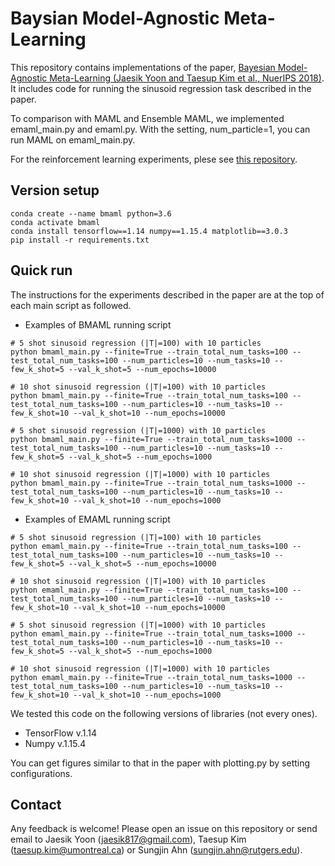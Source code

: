 # Baysian Model-Agnostic Meta-Learning

This repository contains implementations of the paper, [Bayesian Model-Agnostic Meta-Learning (Jaesik Yoon and Taesup Kim et al., NuerIPS 2018)](https://arxiv.org/abs/1806.03836). It includes code for running the sinusoid regression task described in the paper.

To comparison with MAML and Ensemble MAML, we implemented emaml_main.py and emaml.py. 
With the setting, num_particle=1, you can run MAML on emaml_main.py.

For the reinforcement learning experiments, plese see [this repository](https://github.com/jaesik817/bmaml_rl).

## Version setup

```
conda create --name bmaml python=3.6
conda activate bmaml
conda install tensorflow==1.14 numpy==1.15.4 matplotlib==3.0.3
pip install -r requirements.txt
```

## Quick run
The instructions for the experiments described in the paper are at the top of each main script as followed.

* Examples of BMAML running script
```
# 5 shot sinusoid regression (|T|=100) with 10 particles
python bmaml_main.py --finite=True --train_total_num_tasks=100 --test_total_num_tasks=100 --num_particles=10 --num_tasks=10 --few_k_shot=5 --val_k_shot=5 --num_epochs=10000

# 10 shot sinusoid regression (|T|=100) with 10 particles
python bmaml_main.py --finite=True --train_total_num_tasks=100 --test_total_num_tasks=100 --num_particles=10 --num_tasks=10 --few_k_shot=10 --val_k_shot=10 --num_epochs=10000

# 5 shot sinusoid regression (|T|=1000) with 10 particles
python bmaml_main.py --finite=True --train_total_num_tasks=1000 --test_total_num_tasks=100 --num_particles=10 --num_tasks=10 --few_k_shot=5 --val_k_shot=5 --num_epochs=1000

# 10 shot sinusoid regression (|T|=1000) with 10 particles
python bmaml_main.py --finite=True --train_total_num_tasks=1000 --test_total_num_tasks=100 --num_particles=10 --num_tasks=10 --few_k_shot=10 --val_k_shot=10 --num_epochs=1000
```

* Examples of EMAML running script
```
# 5 shot sinusoid regression (|T|=100) with 10 particles
python emaml_main.py --finite=True --train_total_num_tasks=100 --test_total_num_tasks=100 --num_particles=10 --num_tasks=10 --few_k_shot=5 --val_k_shot=5 --num_epochs=10000

# 10 shot sinusoid regression (|T|=100) with 10 particles
python emaml_main.py --finite=True --train_total_num_tasks=100 --test_total_num_tasks=100 --num_particles=10 --num_tasks=10 --few_k_shot=10 --val_k_shot=10 --num_epochs=10000

# 5 shot sinusoid regression (|T|=1000) with 10 particles
python emaml_main.py --finite=True --train_total_num_tasks=1000 --test_total_num_tasks=100 --num_particles=10 --num_tasks=10 --few_k_shot=5 --val_k_shot=5 --num_epochs=1000

# 10 shot sinusoid regression (|T|=1000) with 10 particles
python emaml_main.py --finite=True --train_total_num_tasks=1000 --test_total_num_tasks=100 --num_particles=10 --num_tasks=10 --few_k_shot=10 --val_k_shot=10 --num_epochs=1000
```

We tested this code on the following versions of libraries (not every ones).
* TensorFlow v.1.14
* Numpy v.1.15.4

You can get figures similar to that in the paper with plotting.py by setting configurations.

## Contact
Any feedback is welcome! Please open an issue on this repository or send email to Jaesik Yoon (jaesik817@gmail.com), Taesup Kim (taesup.kim@umontreal.ca) or Sungjin Ahn (sungjin.ahn@rutgers.edu).

